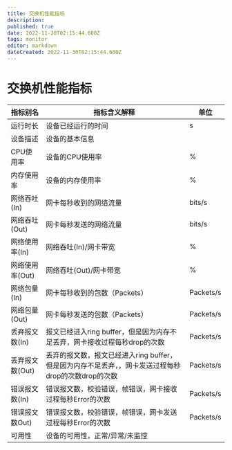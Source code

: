```yaml
---
title: 交换机性能指标
description: 
published: true
date: 2022-11-30T02:15:44.600Z
tags: monitor
editor: markdown
dateCreated: 2022-11-30T02:15:44.600Z
---
```


# 交换机性能指标

| 指标别名        | 指标含义解释                                                 | 单位      |
| --------------- | ------------------------------------------------------------ | --------- |
| 运行时长        | 设备已经运行的时间                                           | s         |
| 设备描述        | 设备的基本信息                                               |           |
| CPU使用率       | 设备的CPU使用率                                              | %         |
| 内存使用率      | 设备的内存使用率                                             | %         |
| 网络吞吐(In)    | 网卡每秒收到的网络流量                                       | bits/s    |
| 网络吞吐(Out)   | 网卡每秒发送的网络流量                                       | bits/s    |
| 网络使用率(In)  | 网络吞吐(In)/网卡带宽                                        | %         |
| 网络使用率(Out) | 网络吞吐(Out)/网卡带宽                                       | %         |
| 网络包量(In)    | 网卡每秒收到的包数（Packets）                                | Packets/s |
| 网络包量(Out)   | 网卡每秒发送的包数（Packets）                                | Packets/s |
| 丢弃报文数(In)  | 报文已经进入ring buffer，但是因为内存不足丢弃，网卡接收过程每秒drop的次数 | Packets/s |
| 丢弃报文数(Out) | 丢弃的报文数，报文已经进入ring buffer，但是因为内存不足丢弃，，网卡发送过程每秒drop的次数drop的次数 | Packets/s |
| 错误报文数(In)  | 错误报文数，校验错误，帧错误，网卡接收过程每秒Error的次数    | Packets/s |
| 错误报文数Out)  | 错误报文数，校验错误，帧错误，网卡发送过程每秒Error的次数    | Packets/s |
| 可用性          | 设备的可用性，正常/异常/未监控                               |           |

